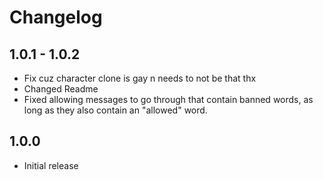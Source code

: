 # Changelog
## 1.0.1 - 1.0.2
- Fix cuz character clone is gay n needs to not be that thx
- Changed Readme
- Fixed allowing messages to go through that contain banned words, as long as they also contain an "allowed" word.

## 1.0.0
- Initial release